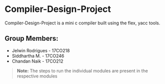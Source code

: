 # Compiler-Design-Project
Compiler-Design-Project is a mini c compiler built using the flex, yacc tools. 


## Group Members:
- Jelwin Rodrigues - 17CO218
- Siddhartha M. - 17CO246
- Chandan Naik  - 17CO212

> **Note:** The steps to run the individual modules are present in the respective modules



